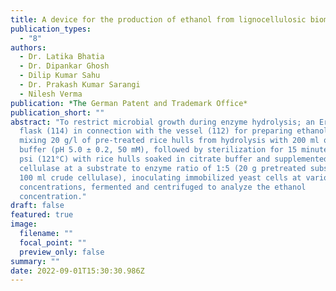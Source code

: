 ```yaml
---
title: A device for the production of ethanol from lignocellulosic biomass
publication_types:
  - "8"
authors:
  - Dr. Latika Bhatia
  - Dr. Dipankar Ghosh
  - Dilip Kumar Sahu
  - Dr. Prakash Kumar Sarangi
  - Nilesh Verma
publication: *The German Patent and Trademark Office*
publication_short: ""
abstract: "To restrict microbial growth during enzyme hydrolysis; an Erlenmeyer
  flask (114) in connection with the vessel (112) for preparing ethanol by
  mixing 20 g/l of pre-treated rice hulls from hydrolysis with 200 ml of citrate
  buffer (pH 5.0 ± 0.2, 50 mM), followed by sterilization for 15 minutes at 15
  psi (121°C) with rice hulls soaked in citrate buffer and supplemented with
  cellulase at a substrate to enzyme ratio of 1:5 (20 g pretreated substrate:
  100 ml crude cellulase), inoculating immobilized yeast cells at various
  concentrations, fermented and centrifuged to analyze the ethanol
  concentration."
draft: false
featured: true
image:
  filename: ""
  focal_point: ""
  preview_only: false
summary: ""
date: 2022-09-01T15:30:30.986Z
---
```

